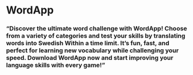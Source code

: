 # WordApp

###  **“Discover the ultimate word challenge with WordApp! Choose from a variety of categories and test your skills by translating words into Swedish Within a time limit. It’s fun, fast, and perfect for learning new vocabulary while challenging your speed. Download WordApp now and start improving your language skills with every game!”**
